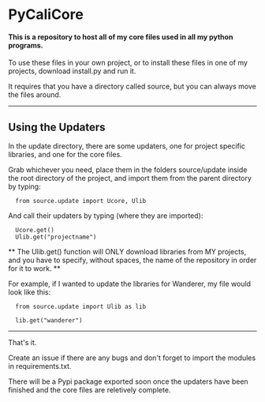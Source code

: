 # PyCaliCore

#### This is a repository to host all of my core files used in all my python programs.


To use these files in your own project, or to install these files in one of my projects, download install.py and run it.

It requires that you have a directory called source, but you can always move the files around.

---

## Using the Updaters

In the update directory, there are some updaters, one for project specific libraries, and one for the core files.

Grab whichever you need, place them in the folders source/update inside the root directory of the project, and import them from the parent directory by typing:

      from source.update import Ucore, Ulib

And call their updaters by typing (where they are imported):

      Ucore.get()
      Ulib.get("projectname")


**
The Ulib.get() function will ONLY download libraries from MY projects, and you have to specify, without spaces, the name of the repository in order for it to work.
**


For example, if I wanted to update the libraries for Wanderer, my file would look like this:

      from source.update import Ulib as lib

      lib.get("wanderer")

---

That's it.

Create an issue if there are any bugs and don't forget to import the modules in requirements.txt.

There will be a Pypi package exported soon once the updaters have been finished and the core files are reletively complete.
